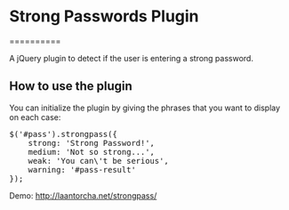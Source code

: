 <h1>Strong Passwords Plugin</h1>
==========

A jQuery plugin to detect if the user is entering a strong password.

<h2>How to use the plugin</h2>
<p>You can initialize the plugin by giving the phrases that you want to display on each case:</p>
<div class="highlight">
<pre>
$('#pass').strongpass({
    strong: 'Strong Password!',
    medium: 'Not so strong...',
    weak: 'You can\'t be serious',
    warning: '#pass-result'
});​
</pre>
</div>
<p>Demo: <a href="http://laantorcha.net/strongpass/">http://laantorcha.net/strongpass/</a>